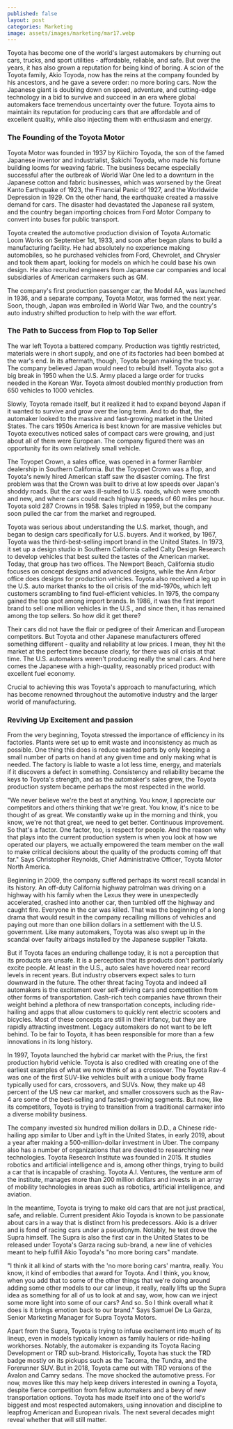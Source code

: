 ```yaml
---
published: false
layout: post
categories: Marketing
image: assets/images/marketing/mar17.webp
---
```


Toyota has become one of the world's largest automakers by churning out cars, trucks, and sport utilities - affordable, reliable, and safe. But over the years, it has also grown a reputation for being kind of boring. A scion of the Toyota family, Akio Toyoda, now has the reins at the company founded by his ancestors, and he gave a severe order: no more boring cars. Now the Japanese giant is doubling down on speed, adventure, and cutting-edge technology in a bid to survive and succeed in an era where global automakers face tremendous uncertainty over the future. Toyota aims to maintain its reputation for producing cars that are affordable and of excellent quality, while also injecting them with enthusiasm and energy.

### The Founding of the Toyota Motor 
Toyota Motor was founded in 1937 by Kiichiro Toyoda, the son of the famed Japanese inventor and industrialist, Sakichi Toyoda, who made his fortune building looms for weaving fabric. The business became especially successful after the outbreak of World War One led to a downturn in the Japanese cotton and fabric businesses, which was worsened by the Great Kanto Earthquake of 1923, the Financial Panic of 1927, and the Worldwide Depression in 1929. On the other hand, the earthquake created a massive demand for cars. The disaster had devastated the Japanese rail system, and the country began importing choices from Ford Motor Company to convert into buses for public transport.

Toyota created the automotive production division of Toyota Automatic Loom Works on September 1st, 1933, and soon after began plans to build a manufacturing facility. He had absolutely no experience making automobiles, so he purchased vehicles from Ford, Chevrolet, and Chrysler and took them apart, looking for models on which he could base his own design. He also recruited engineers from Japanese car companies and local subsidiaries of American carmakers such as GM.

The company's first production passenger car, the Model AA, was launched in 1936, and a separate company, Toyota Motor, was formed the next year. Soon, though, Japan was embroiled in World War Two, and the country's auto industry shifted production to help with the war effort.

### The Path to Success from Flop to Top Seller
The war left Toyota a battered company. Production was tightly restricted, materials were in short supply, and one of its factories had been bombed at the war's end. In its aftermath, though, Toyota began making the trucks. The company believed Japan would need to rebuild itself. Toyota also got a big break in 1950 when the U.S. Army placed a large order for trucks needed in the Korean War. Toyota almost doubled monthly production from 650 vehicles to 1000 vehicles.

Slowly, Toyota remade itself, but it realized it had to expand beyond Japan if it wanted to survive and grow over the long term. And to do that, the automaker looked to the massive and fast-growing market in the United States. The cars 1950s America is best known for are massive vehicles but Toyota executives noticed sales of compact cars were growing, and just about all of them were European. The company figured there was an opportunity for its own relatively small vehicle.

The Toyopet Crown, a sales office, was opened in a former Rambler dealership in Southern California. But the Toyopet Crown was a flop, and Toyota's newly hired American staff saw the disaster coming. The first problem was that the Crown was built to drive at low speeds over Japan's shoddy roads. But the car was ill-suited to U.S. roads, which were smooth and new, and where cars could reach highway speeds of 60 miles per hour. Toyota sold 287 Crowns in 1958. Sales tripled in 1959, but the company soon pulled the car from the market and regrouped.

Toyota was serious about understanding the U.S. market, though, and began to design cars specifically for U.S. buyers. And it worked, by 1967, Toyota was the third-best-selling import brand in the United States. In 1973, it set up a design studio in Southern California called Calty Design Research to develop vehicles that best suited the tastes of the American market. Today, that group has two offices. The Newport Beach, California studio focuses on concept designs and advanced designs, while the Ann Arbor office does designs for production vehicles.
Toyota also received a leg up in the U.S. auto market thanks to the oil crisis of the mid-1970s, which left customers scrambling to find fuel-efficient vehicles. In 1975, the company gained the top spot among import brands. In 1986, it was the first import brand to sell one million vehicles in the U.S., and since then, it has remained among the top sellers. So how did it get there?

Their cars did not have the flair or pedigree of their American and European competitors. But Toyota and other Japanese manufacturers offered something different - quality and reliability at low prices. I mean, they hit the market at the perfect time because clearly, for there was oil crisis at that time. The U.S. automakers weren't producing really the small cars. And here comes the Japanese with a high-quality, reasonably priced product with excellent fuel economy.

Crucial to achieving this was Toyota's approach to manufacturing, which has become renowned throughout the automotive industry and the larger world of manufacturing.

### Reviving Up Excitement and passion
From the very beginning, Toyota stressed the importance of efficiency in its factories. Plants were set up to emit waste and inconsistency as much as possible. One thing this does is reduce wasted parts by only keeping a small number of parts on hand at any given time and only making what is needed. The factory is liable to waste a lot less time, energy, and materials if it discovers a defect in something. Consistency and reliability became the keys to Toyota's strength, and as the automaker's sales grew, the Toyota production system became perhaps the most respected in the world.

"We never believe we're the best at anything. You know, I appreciate our competitors and others thinking that we're great. You know, it's nice to be thought of as great. We constantly wake up in the morning and think, you know, we're not that great, we need to get better. Continuous improvement. So that's a factor. One factor, too, is respect for people. And the reason why that plays into the current production system is when you look at how we operated our players, we actually empowered the team member on the wall to make critical decisions about the quality of the products coming off that far." Says Christopher Reynolds, Chief Administrative Officer, Toyota Motor North America.

Beginning in 2009, the company suffered perhaps its worst recall scandal in its history. An off-duty California highway patrolman was driving on a highway with his family when the Lexus they were in unexpectedly accelerated, crashed into another car, then tumbled off the highway and caught fire. Everyone in the car was killed. That was the beginning of a long drama that would result in the company recalling millions of vehicles and paying out more than one billion dollars in a settlement with the U.S. government. Like many automakers, Toyota was also swept up in the scandal over faulty airbags installed by the Japanese supplier Takata.

But if Toyota faces an enduring challenge today, it is not a perception that its products are unsafe. It is a perception that its products don't particularly excite people. At least in the U.S., auto sales have hovered near record levels in recent years. But industry observers expect sales to turn downward in the future. The other threat facing Toyota and indeed all automakers is the excitement over self-driving cars and competition from other forms of transportation. Cash-rich tech companies have thrown their weight behind a plethora of new transportation concepts, including ride-hailing and apps that allow customers to quickly rent electric scooters and bicycles. Most of these concepts are still in their infancy, but they are rapidly attracting investment. Legacy automakers do not want to be left behind. To be fair to Toyota, it has been responsible for more than a few innovations in its long history. 

In 1997, Toyota launched the hybrid car market with the Prius, the first production hybrid vehicle. Toyota is also credited with creating one of the earliest examples of what we now think of as a crossover. The Toyota Rav-4 was one of the first SUV-like vehicles built with a unique body frame typically used for cars, crossovers, and SUVs. Now, they make up 48 percent of the US new car market, and smaller crossovers such as the Rav-4 are some of the best-selling and fastest-growing segments. But now, like its competitors, Toyota is trying to transition from a traditional carmaker into a diverse mobility business.

The company invested six hundred million dollars in D.D., a Chinese ride-hailing app similar to Uber and Lyft in the United States, in early 2019, about a year after making a 500-million-dollar investment in Uber. The company also has a number of organizations that are devoted to researching new technologies. Toyota Research Institute was founded in 2015. It studies robotics and artificial intelligence and is, among other things, trying to build a car that is incapable of crashing. Toyota A.I. Ventures, the venture arm of the institute, manages more than 200 million dollars and invests in an array of mobility technologies in areas such as robotics, artificial intelligence, and aviation.

In the meantime, Toyota is trying to make old cars that are not just practical, safe, and reliable. Current president Akio Toyoda is known to be passionate about cars in a way that is distinct from his predecessors. Akio is a driver and is fond of racing cars under a pseudonym. Notably, he test drove the Supra himself. The Supra is also the first car in the United States to be released under Toyota's Garza racing sub-brand, a new line of vehicles meant to help fulfill Akio Toyoda's "no more boring cars" mandate.

"I think it all kind of starts with the 'no more boring cars' mantra, really. You know, it kind of embodies that award for Toyota. And I think, you know, when you add that to some of the other things that we're doing around adding some other models to our car lineup, it really, really lifts up the Supra idea as something for all of us to look at and say, wow, how can we inject some more light into some of our cars? And so. So I think overall what it does is it brings emotion back to our brand." Says Samuel De La Garza, Senior Marketing Manager for Supra Toyota Motors.

Apart from the Supra, Toyota is trying to infuse excitement into much of its lineup, even in models typically known as family haulers or ride-hailing workhorses. Notably, the automaker is expanding its Toyota Racing Development or TRD sub-brand. Historically, Toyota has stuck the TRD badge mostly on its pickups such as the Tacoma, the Tundra, and the Forerunner SUV. But in 2018, Toyota came out with TRD versions of the Avalon and Camry sedans. The move shocked the automotive press. For now, moves like this may help keep drivers interested in owning a Toyota, despite fierce competition from fellow automakers and a bevy of new transportation options. Toyota has made itself into one of the world's biggest and most respected automakers, using innovation and discipline to leapfrog American and European rivals. The next several decades might reveal whether that will still matter.
